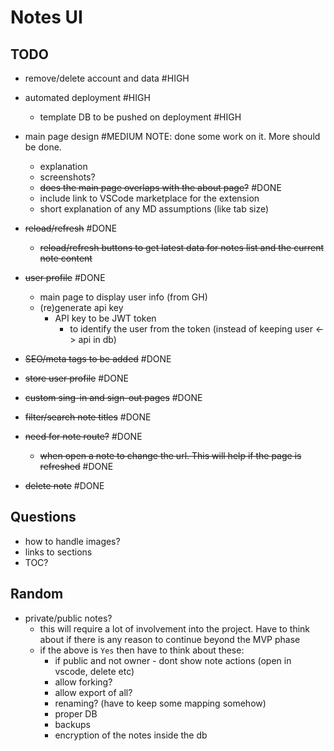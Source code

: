 # Notes UI

## TODO

- remove/delete account and data #HIGH
- automated deployment #HIGH
    - template DB to be pushed on deployment #HIGH
- main page design #MEDIUM
    NOTE: done some work on it. More should be done.
    - explanation
    - screenshots?
    - ~~does the main page overlaps with the about page?~~ #DONE
    - include link to VSCode marketplace for the extension
    - short explanation of any MD assumptions (like tab size)

- ~~reload/refresh~~ #DONE
    - ~~reload/refresh buttons to get latest data for notes list and the current note content~~
- ~~user profile~~ #DONE
    - main page to display user info (from GH)
    - (re)generate api key
        - API key to be JWT token
            - to identify the user from the token (instead of keeping user <-> api in db)
- ~~SEO/meta tags to be added~~ #DONE
- ~~store user profile~~ #DONE
- ~~custom sing-in and sign-out pages~~ #DONE
- ~~filter/search note titles~~ #DONE
- ~~need for note route?~~ #DONE
    - ~~when open a note to change the url. This will help if the page is refreshed~~ #DONE
- ~~delete note~~ #DONE

## Questions

- how to handle images?
- links to sections
- TOC?

## Random

- private/public notes?
    - this will require a lot of involvement into the project. Have to think about if there is any reason to continue beyond the MVP phase
    - if the above is `Yes` then have to think about these:
        - if public and not owner - dont show note actions (open in vscode, delete etc)
        - allow forking?
        - allow export of all?
        - renaming? (have to keep some mapping somehow)
        - proper DB
        - backups
        - encryption of the notes inside the db
